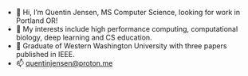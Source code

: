 - 👋 Hi, I’m Quentin Jensen, MS Computer Science, looking for work in Portland OR!
- 👀 My interests include high performance computing, computational biology, deep learning and CS education.
- 🌱 Graduate of Western Washington University with three papers published in IEEE.
- 📫 quentinjensen@proton.me

<!---
jensenq/jensenq is a ✨ special ✨ repository because its `README.md` (this file) appears on your GitHub profile.
You can click the Preview link to take a look at your changes.
--->
